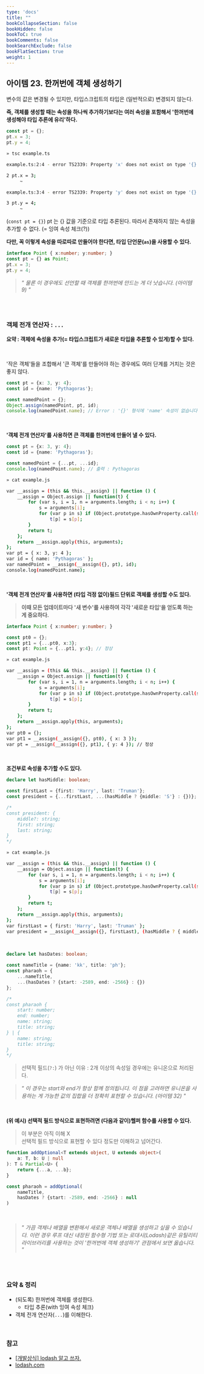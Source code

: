 ```yaml
---
type: 'docs'
title: ""
bookCollapseSection: false
bookHidden: false
bookToC: true
bookComments: false
bookSearchExclude: false
bookFlatSection: true
weight: 1
---
```


## 아이템 23. 한꺼번에 객체 생성하기

변수의 값은 변경될 수 있지만, 타입스크립트의 타입은 (일반적으로) 변경되지 않는다.

**즉, 객체를 생성할 때는 속성을 하나씩 추가하기보다는 여러 속성을 포함해서 '한꺼번에 생성해야 타입 추론에 유리'하다.**

```ts
const pt = {};
pt.x = 3;
pt.y = 4;
```

```sh
» tsc example.ts

example.ts:2:4 - error TS2339: Property 'x' does not exist on type '{}'.

2 pt.x = 3;
     ~

example.ts:3:4 - error TS2339: Property 'y' does not exist on type '{}'.

3 pt.y = 4;
     ~
```

(`const pt = {}`) pt 는 {} 값을 기준으로 타입 추론된다. 따라서 존재하지 않는 속성을 추가할 수 없다. (= 잉여 속성 체크(?))

**다만, 꼭 이렇게 속성을 따로따로 만들어야 한다면, 타입 단언문(`as`)을 사용할 수 있다.**

```ts
interface Point { x:number; y:number; }
const pt = {} as Point;
pt.x = 3;
pt.y = 4;
```

> *" 물론 이 경우에도 선언할 때 객체를 한꺼번에 만드는 게 더 낫습니다. (아이템 9) "*

<br><br>

### 객체 전개 연산자 : `...`

**요약 : 객체에 속성을 추가(= 타입스크립트가 새로운 타입을 추론할 수 있게)할 수 있다.**

<br>

'작은 객체'들을 조합해서 '큰 객체'를 만들어야 하는 경우에도 여러 단계를 거치는 것은 좋지 않다.

```ts
const pt = {x: 3, y: 4};
const id = {name: 'Pythagoras'};

const namedPoint = {};
Object.assign(namedPoint, pt, id);
console.log(namedPoint.name); // Error : '{}' 형식에 'name' 속성이 없습니다. (Property 'name' does not exist on type '{}')
```

<br>

**'객체 전개 연산자'를 사용하면 큰 객체를 한꺼번에 만들어 낼 수 있다.**

```ts
const pt = {x: 3, y: 4};
const id = {name: 'Pythagoras'};

const namedPoint = {...pt, ...id};
console.log(namedPoint.name); // 출력 : Pythagoras
```
```sh
» cat example.js

var __assign = (this && this.__assign) || function () {
    __assign = Object.assign || function(t) {
        for (var s, i = 1, n = arguments.length; i < n; i++) {
            s = arguments[i];
            for (var p in s) if (Object.prototype.hasOwnProperty.call(s, p))
                t[p] = s[p];
        }
        return t;
    };
    return __assign.apply(this, arguments);
};
var pt = { x: 3, y: 4 };
var id = { name: 'Pythagoras' };
var namedPoint = __assign(__assign({}, pt), id);
console.log(namedPoint.name);
```

<br>

**'객체 전개 연산자'를 사용하면 (타입 걱정 없이)필드 단위로 객체를 생성할 수도 있다.**

> **이때 모든 업데이트마다 '새 변수'를 사용하여 각각 '새로운 타입'을 얻도록 하는게 중요하다.**

```ts
interface Point { x:number; y:number; }

const pt0 = {};
const pt1 = {...pt0, x:3};
const pt: Point = {...pt1, y:4}; // 정상
```
```sh
» cat example.js

var __assign = (this && this.__assign) || function () {
    __assign = Object.assign || function(t) {
        for (var s, i = 1, n = arguments.length; i < n; i++) {
            s = arguments[i];
            for (var p in s) if (Object.prototype.hasOwnProperty.call(s, p))
                t[p] = s[p];
        }
        return t;
    };
    return __assign.apply(this, arguments);
};
var pt0 = {};
var pt1 = __assign(__assign({}, pt0), { x: 3 });
var pt = __assign(__assign({}, pt1), { y: 4 }); // 정상
```

<br>

**조건부로 속성을 추가할 수도 있다.**

```ts
declare let hasMiddle: boolean;

const firstLast = {first: 'Harry', last: 'Truman'};
const president = {...firstLast, ...(hasMiddle ? {middle: 'S'} : {})};

/*
const president: {
    middle?: string;
    first: string;
    last: string;
}
*/
```

```sh
» cat example.js

var __assign = (this && this.__assign) || function () {
    __assign = Object.assign || function(t) {
        for (var s, i = 1, n = arguments.length; i < n; i++) {
            s = arguments[i];
            for (var p in s) if (Object.prototype.hasOwnProperty.call(s, p))
                t[p] = s[p];
        }
        return t;
    };
    return __assign.apply(this, arguments);
};
var firstLast = { first: 'Harry', last: 'Truman' };
var president = __assign(__assign({}, firstLast), (hasMiddle ? { middle: 'S' } : {}));
```

<br>

```ts
declare let hasDates: boolean;

const nameTitle = {name: 'kk', title: 'ph'};
const pharaoh = {
    ...nameTitle,
    ...(hasDates ? {start: -2589, end: -2566} : {})
};

/*
const pharaoh {
    start: number;
    end: number;
    name: string;
    title: string;
} | {
    name: string;
    title: string;
}
*/
```

> 선택적 필드(`?:`) 가 아닌 이유 : 2개 이상의 속성일 경우에는 유니온으로 처리된다.

> *" 이 경우는 start와 end가 항상 함께 정의됩니다. 이 점을 고려하면 유니온을 사용하는 게 가능한 값의 집합을 더 정확히 표현할 수 있습니다. (아이템 32) "*

<br>

**(위 예시) 선택적 필드 방식으로 표현하려면 (다음과 같이)헬퍼 함수를 사용할 수 있다.**

> 이 부분은 아직 이해 X <br>
> 선택적 필드 방식으로 표현할 수 있다 정도만 이해하고 넘어간다.

```ts
function addOptional<T extends object, U extends object>(
    a: T, b: U | null
): T & Partial<U> {
    return {...a, ...b};
}

const pharaoh = addOptional(
    nameTitle,
    hasDates ? {start: -2589, end: -2566} : null
)
```

<br>

> *" 가끔 객체나 배열을 변환해서 새로운 객체나 배열을 생성하고 싶을 수 있습니다. 이런 경우 루프 대신 내장된 함수형 기법 또는 로대시(Lodash)같은 유틸리티 라이브러리를 사용하는 것이 '한꺼번에 객체 생성하기' 관점에서 보면 옳습니다. "*

<br><br>

### 요약 & 정리

- (되도록) 한꺼번에 객체를 생성한다.
  - 타입 추론(with 잉여 속성 체크)
- 객체 전개 연산자(`...`)를 이해한다.


<br>

### 참고

- [[개발상식] lodash 알고 쓰자.](https://velog.io/@kysung95/%EC%A7%A4%EB%A7%89%EA%B8%80-lodash-%EC%95%8C%EA%B3%A0-%EC%93%B0%EC%9E%90)
- [lodash.com](https://lodash.com/)